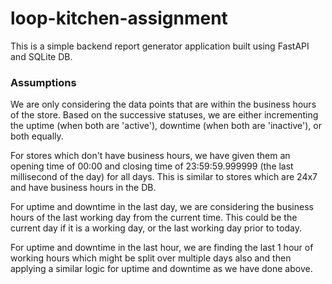 # loop-kitchen-assignment

This is a simple backend report generator application built using FastAPI and SQLite DB.

### Assumptions
We are only considering the data points that are within the business hours of the store. Based on the successive 
statuses, we are either incrementing the uptime (when both are 'active'), downtime (when both are 'inactive'), or both
equally. 

For stores which don't have business hours, we have given them an opening time of 00:00 and closing time of 
23:59:59.999999 (the last millisecond of the day) for all days. This is similar to stores which are 24x7 and have 
business hours in the DB.

For uptime and downtime in the last day, we are considering the business hours of the last working day from the 
current time. This could be the current day if it is a working day, or the last working day prior to today.

For uptime and downtime in the last hour, we are finding the last 1 hour of working hours which might be split over
multiple days also and then applying a similar logic for uptime and downtime as we have done above.
